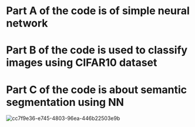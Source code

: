 # Part A of the code is of simple neural network 
# Part B of the code is used to classify images using CIFAR10 dataset
# Part C of the code is about semantic segmentation using NN
![cc7f9e36-e745-4803-96ea-446b22503e9b](https://github.com/nisarg15/neural_networks-image_classifier-semantic_segmentation/assets/89348092/24543567-8dda-46d4-a067-adcdb8e5f7a9)

